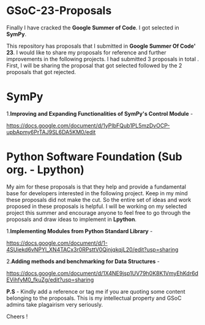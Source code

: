 # GSoC-23-Proposals
Finally I have cracked the **Google Summer of Code**. I got selected in **SymPy**.

This repository has proposals that I submitted in **Google Summer Of Code' 23**. 
I would like to share my proposals for reference and further improvements in the following projects. I had submitted 3 proposals in total . First, I will be sharing the proposal that got selected followed by the 2 proposals that got rejected.

# SymPy
1.**Improving and Expanding Functionalities of SymPy's Control Module** -

https://docs.google.com/document/d/1yPIbFQub1PL5mzDvOCP-upbApmy6PrTAJ9SL6DA5KM0/edit

# Python Software Foundation (Sub org. - Lpython)
My aim for these proposals is that they help and provide a fundamental base for developers interested in the following project. Keep in my mind these proposals 
did not make the cut. So the entire set of ideas and work proposed in these proposals is helpful. I will be working on my selected project this summer and encourage anyone to feel free to go through the proposals and draw ideas to implement in **Lpython**.

1.**Implementing Modules from Python Standard Library** -

https://docs.google.com/document/d/1-4SUiekd6vNPYl_XN4TACx3r0RPsttV0QjnjqkqjL20/edit?usp=sharing

2.**Adding methods and benchmarking for Data Structures** - 

https://docs.google.com/document/d/1X4NE9jsp1UV79h0K8K1VmyEhKdr6dEVihfyM0_fkuZg/edit?usp=sharing




**P.S** - Kindly add a reference or tag me if you are quoting some content belonging to the proposals. This is my intellectual property and GSoC admins take plagairism very seriously. 

Cheers !
